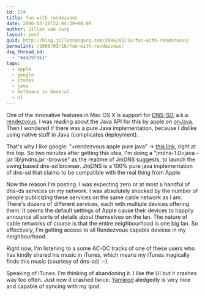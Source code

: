 ```yaml
---
id: 124
title: fun with rendezvous
date: 2006-03-16T22:04:39+00:00
author: Jilles van Gurp
layout: post
guid: http://blog.jillesvangurp.com/2006/03/16/fun-with-rendezvous/
permalink: /2006/03/16/fun-with-rendezvous/
dsq_thread_id:
  - "444297961"
tags:
  - apple
  - google
  - itunes
  - java
  - Software in General
  - UI
---
```

One of the innovative features in Mac OS X is support for [DNS-SD](http://www.zeroconf.org/), a.k.a. [rendezvous](http://www.apple.com/pr/library/2002/sep/25rendezvous.html). I was reading about the Java API for this by apple on [onJava](http://www.onjava.com/pub/a/onjava/excerpt/bonjour_ch08/index.html?CMP=OTC-FP2116136014&ATT=Zero+Configuration+Networking:+Using+the+Java+APIs+Part+1). Then I wondered if there was a pure Java implementation, because I dislike using native stuff in Java (complicates deployment).

That's why I like google: "+rendezvous apple pure java" -> [this link](http://jmdns.sourceforge.net/), right at the top. So two minutes after getting this idea, I'm doing a "jmdns-1.0>java -jar lib\jmdns.jar -browse" as the readme of JmDNS suggests, to launch the swing based dns-sd browser. JmDNS is a 100% pure java implementation of dns-sd that claims to be compatible with the real thing from Apple.

Now the reason I'm posting. I was expecting zero or at most a handful of dns-ds services on my network. I was absolutely shocked by the number of people publicizing these services on the same cable network as I am. There's dozens of different services, each with multiple devices offering them. It seems the default settings of Apple cause their devices to happily announce all sorts of details about themselves on the lan. The nature of cable networks of course is that the entire neighbourhood is one big lan. So effectively, I'm getting access to all Rendezvous capable devices in my neighbourhood.

Right now, I'm listening to a some AC-DC tracks of one of these users who has kindly shared his music in iTunes, which means my iTunes magically finds this music (courtesy of dns-sd) :-).

Speaking of iTunes. I'm thinking of abandoning it. I like the UI but it crashes way too often. Just now it crashed twice. [Yamipod](http://www.yamipod.com) aledgedly is very nice and capable of syncing with my ipod.